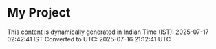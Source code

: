 # My Project

This content is dynamically generated in Indian Time (IST): 2025-07-17 02:42:41 IST
Converted to UTC: 2025-07-16 21:12:41 UTC

